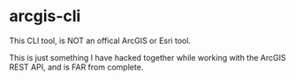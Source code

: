# arcgis-cli

This CLI tool, is NOT an offical ArcGIS or Esri tool.

This is just something I have hacked together while working with the ArcGIS REST API, and is FAR from complete.
